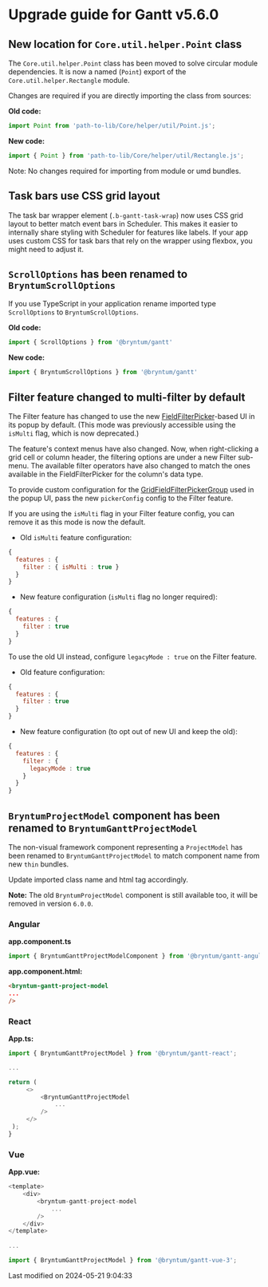 # Upgrade guide for Gantt v5.6.0

## New location for `Core.util.helper.Point` class

The `Core.util.helper.Point` class has been moved to solve circular module dependencies. It is now a named (`Point`)
export of the `Core.util.helper.Rectangle` module.

Changes are required if you are directly importing the class from sources:

**Old code:**

```javascript
import Point from 'path-to-lib/Core/helper/util/Point.js';
```

**New code:**

```javascript
import { Point } from 'path-to-lib/Core/helper/util/Rectangle.js';
```

Note: No changes required for importing from module or umd bundles.

## Task bars use CSS grid layout

The task bar wrapper element (`.b-gantt-task-wrap`) now uses CSS grid layout to better match event bars in Scheduler.
This makes it easier to internally share styling with Scheduler for features like labels. If your app uses custom CSS
for task bars that rely on the wrapper using flexbox, you might need to adjust it.

## `ScrollOptions` has been renamed to `BryntumScrollOptions`

If you use TypeScript in your application rename imported type `ScrollOptions` to `BryntumScrollOptions`.

**Old code:**

```typescript
import { ScrollOptions } from '@bryntum/gantt'
```

**New code:**

```typescript
import { BryntumScrollOptions } from '@bryntum/gantt'
```

## Filter feature changed to multi-filter by default

The Filter feature has changed to use the new [FieldFilterPicker](#Core/widget/FieldFilterPicker)-based
UI in its popup by default. (This mode was previously accessible using the `isMulti` flag, which is now
deprecated.)

The feature's context menus have also changed. Now, when right-clicking a grid cell or column header, the
filtering options are under a new Filter sub-menu. The available filter operators have also changed to
match the ones available in the FieldFilterPicker for the column's data type.

To provide custom configuration for the [GridFieldFilterPickerGroup](#Grid/widget/GridFieldFilterPickerGroup)
used in the popup UI, pass the new `pickerConfig` config to the Filter feature.

If you are using the `isMulti` flag in your Filter feature config, you can remove it as this mode is now
the default.

- Old `isMulti` feature configuration:

```javascript
{
  features : {
    filter : { isMulti : true }
  }
}
```

- New feature configuration (`isMulti` flag no longer required):

```javascript
{
  features : {
    filter : true
  }
}
```

To use the old UI instead, configure `legacyMode : true` on the Filter feature.

- Old feature configuration:

```javascript
{
  features : {
    filter : true
  }
}
```

- New feature configuration (to opt out of new UI and keep the old):

```javascript
{
  features : {
    filter : {
      legacyMode : true
    }
  }
}
```

## `BryntumProjectModel` component has been renamed to `BryntumGanttProjectModel`

The non-visual framework component representing a `ProjectModel` has been renamed to
`BryntumGanttProjectModel` to match component name from new `thin` bundles. 

Update imported class name and html tag accordingly.

**Note:** The old `BryntumProjectModel` component is still available too, it will be removed in version `6.0.0`.

### Angular

**app.component.ts**

```typescript
import { BryntumGanttProjectModelComponent } from '@bryntum/gantt-angular';
```

**app.component.html:**

```html
<bryntum-gantt-project-model
...
/>
```

### React

**App.ts:**

```typescript
import { BryntumGanttProjectModel } from '@bryntum/gantt-react';

...

return (
     <>
         <BryntumGanttProjectModel
             ...
         />
     </>
 );
}
```

### Vue

**App.vue:**

```javascript
<template>
    <div>
        <bryntum-gantt-project-model
            ...
        />
    </div>
</template>
    
...

import { BryntumGanttProjectModel } from '@bryntum/gantt-vue-3';
```


<p class="last-modified">Last modified on 2024-05-21 9:04:33</p>